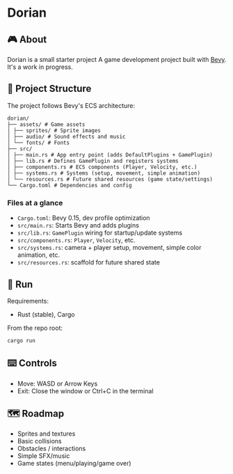 # Dorian

## 🎮 About

Dorian is a small starter project A game development project built with [Bevy](https://bevyengine.org/). It's a work in progress.  

## 📁 Project Structure

The project follows Bevy's ECS architecture:  

```
dorian/
├── assets/ # Game assets
│ ├── sprites/ # Sprite images
│ ├── audio/ # Sound effects and music
│ └── fonts/ # Fonts
├── src/
│ ├── main.rs # App entry point (adds DefaultPlugins + GamePlugin)
│ ├── lib.rs # Defines GamePlugin and registers systems
│ ├── components.rs # ECS components (Player, Velocity, etc.)
│ ├── systems.rs # Systems (setup, movement, simple animation)
│ └── resources.rs # Future shared resources (game state/settings)
└── Cargo.toml # Dependencies and config
```

### Files at a glance

- `Cargo.toml`: Bevy 0.15, dev profile optimization  
- `src/main.rs`: Starts Bevy and adds plugins  
- `src/lib.rs`: `GamePlugin` wiring for startup/update systems  
- `src/components.rs`: `Player`, `Velocity`, etc.  
- `src/systems.rs`: camera + player setup, movement, simple color animation, etc.  
- `src/resources.rs`: scaffold for future shared state  

## 🚀 Run

Requirements:  
- Rust (stable), Cargo  

From the repo root:  
```bash
cargo run
```

## ⌨️ Controls

- Move: WASD or Arrow Keys
- Exit: Close the window or Ctrl+C in the terminal

## 🗺️ Roadmap

- Sprites and textures
- Basic collisions
- Obstacles / interactions
- Simple SFX/music
- Game states (menu/playing/game over)
